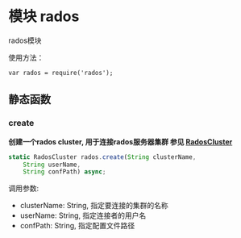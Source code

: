 # 模块 rados
rados模块

使用方法：
```
var rados = require('rados');
```

## 静态函数
        
### create
**创建一个rados cluster, 用于连接rados服务器集群 参见 [RadosCluster](../../object/ifs/RadosCluster.md)**

```JavaScript
static RadosCluster rados.create(String clusterName,
    String userName,
    String confPath) async;
```

调用参数:
* clusterName: String, 指定要连接的集群的名称
* userName: String, 指定连接者的用户名
* confPath: String, 指定配置文件路径

